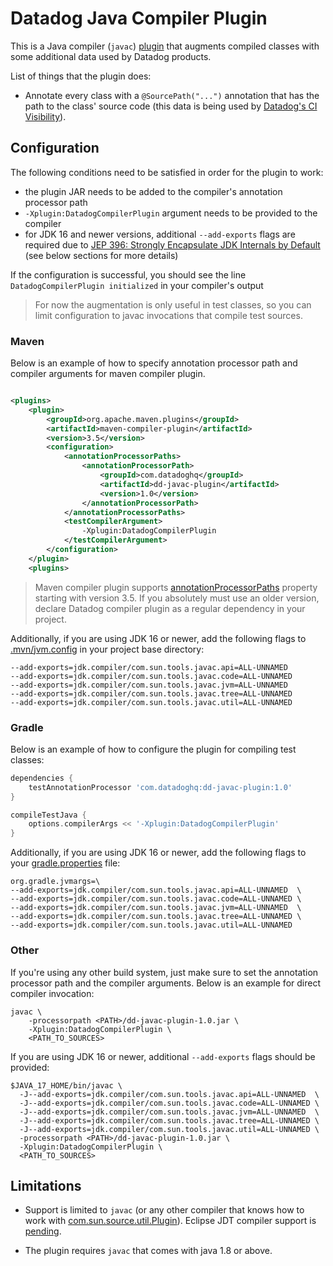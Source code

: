 # Datadog Java Compiler Plugin

This is a Java compiler (`javac`) [plugin](https://openjdk.org/groups/compiler/processing-code.html#plugin) that
augments compiled classes with some additional data used by Datadog products.

List of things that the plugin does:

- Annotate every class with a `@SourcePath("...")` annotation that has the path to the class' source code
  (this data is being used by [Datadog's CI Visibility](https://www.datadoghq.com/product/ci-cd-monitoring/)).

## Configuration

The following conditions need to be satisfied in order for the plugin to work:

- the plugin JAR needs to be added to the compiler's annotation processor path
- `-Xplugin:DatadogCompilerPlugin` argument needs to be provided to the compiler
- for JDK 16 and newer versions, additional `--add-exports` flags are required due
  to [JEP 396: Strongly Encapsulate JDK Internals by Default](https://openjdk.org/jeps/396) (see below sections for more
  details)

If the configuration is successful, you should see the line `DatadogCompilerPlugin initialized` in your compiler's
output

> For now the augmentation is only useful in test classes, so you can limit configuration to javac invocations that
> compile test sources.

### Maven

Below is an example of how to specify annotation processor path and compiler arguments for maven compiler plugin.

```xml

<plugins>
    <plugin>
        <groupId>org.apache.maven.plugins</groupId>
        <artifactId>maven-compiler-plugin</artifactId>
        <version>3.5</version>
        <configuration>
            <annotationProcessorPaths>
                <annotationProcessorPath>
                    <groupId>com.datadoghq</groupId>
                    <artifactId>dd-javac-plugin</artifactId>
                    <version>1.0</version>
                </annotationProcessorPath>
            </annotationProcessorPaths>
            <testCompilerArgument>
                -Xplugin:DatadogCompilerPlugin
            </testCompilerArgument>
        </configuration>
    </plugin>
    <plugins>
```

> Maven compiler plugin supports
> [annotationProcessorPaths](https://maven.apache.org/plugins/maven-compiler-plugin/compile-mojo.html#annotationProcessorPaths)
> property starting with version 3.5.
> If you absolutely must use an older version, declare Datadog compiler plugin as a regular dependency in your project.

Additionally, if you are using JDK 16 or newer, add the following flags
to [.mvn/jvm.config](https://maven.apache.org/configure.html#mvn-jvm-config-file) in your project base directory:

```
--add-exports=jdk.compiler/com.sun.tools.javac.api=ALL-UNNAMED
--add-exports=jdk.compiler/com.sun.tools.javac.code=ALL-UNNAMED
--add-exports=jdk.compiler/com.sun.tools.javac.jvm=ALL-UNNAMED
--add-exports=jdk.compiler/com.sun.tools.javac.tree=ALL-UNNAMED
--add-exports=jdk.compiler/com.sun.tools.javac.util=ALL-UNNAMED
```

### Gradle

Below is an example of how to configure the plugin for compiling test classes:

```groovy
dependencies {
    testAnnotationProcessor 'com.datadoghq:dd-javac-plugin:1.0'
}

compileTestJava {
    options.compilerArgs << '-Xplugin:DatadogCompilerPlugin'
}
```

Additionally, if you are using JDK 16 or newer, add the following flags to your
[gradle.properties](https://docs.gradle.org/current/userguide/build_environment.html#sec:gradle_configuration_properties)
file:

```
org.gradle.jvmargs=\
--add-exports=jdk.compiler/com.sun.tools.javac.api=ALL-UNNAMED  \
--add-exports=jdk.compiler/com.sun.tools.javac.code=ALL-UNNAMED \
--add-exports=jdk.compiler/com.sun.tools.javac.jvm=ALL-UNNAMED  \
--add-exports=jdk.compiler/com.sun.tools.javac.tree=ALL-UNNAMED \
--add-exports=jdk.compiler/com.sun.tools.javac.util=ALL-UNNAMED
```

### Other

If you're using any other build system, just make sure to set the annotation processor path and the compiler arguments.
Below is an example for direct compiler invocation:

```shell
javac \
    -processorpath <PATH>/dd-javac-plugin-1.0.jar \
    -Xplugin:DatadogCompilerPlugin \
    <PATH_TO_SOURCES>
```

If you are using JDK 16 or newer, additional `--add-exports` flags should be provided:

```shell
$JAVA_17_HOME/bin/javac \
  -J--add-exports=jdk.compiler/com.sun.tools.javac.api=ALL-UNNAMED  \
  -J--add-exports=jdk.compiler/com.sun.tools.javac.code=ALL-UNNAMED \
  -J--add-exports=jdk.compiler/com.sun.tools.javac.jvm=ALL-UNNAMED  \
  -J--add-exports=jdk.compiler/com.sun.tools.javac.tree=ALL-UNNAMED \
  -J--add-exports=jdk.compiler/com.sun.tools.javac.util=ALL-UNNAMED \
  -processorpath <PATH>/dd-javac-plugin-1.0.jar \
  -Xplugin:DatadogCompilerPlugin \
  <PATH_TO_SOURCES>
```

## Limitations

- Support is limited to `javac` (or any other compiler that knows how to work
  with [com.sun.source.util.Plugin](https://docs.oracle.com/javase/8/docs/jdk/api/javac/tree/com/sun/source/util/Plugin.html)).
  Eclipse JDT compiler support is [pending](https://bugs.eclipse.org/bugs/show_bug.cgi?id=574899).

- The plugin requires `javac` that comes with java 1.8 or above.
